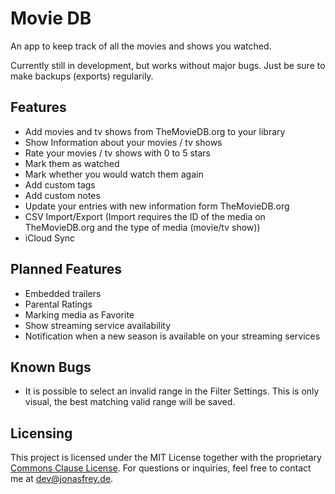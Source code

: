 #  Movie DB

An app to keep track of all the movies and shows you watched.

Currently still in development, but works without major bugs. Just be sure to make backups (exports) regularily.

## Features
* Add movies and tv shows from TheMovieDB.org to your library
* Show Information about your movies / tv shows
* Rate your movies / tv shows with 0 to 5 stars
* Mark them as watched
* Mark whether you would watch them again
* Add custom tags
* Add custom notes
* Update your entries with new information form TheMovieDB.org
* CSV Import/Export (Import requires the ID of the media on TheMovieDB.org and the type of media (movie/tv show))
* iCloud Sync

## Planned Features
* Embedded trailers
* Parental Ratings
* Marking media as Favorite
* Show streaming service availability
* Notification when a new season is available on your streaming services

## Known Bugs
* It is possible to select an invalid range in the Filter Settings. This is only visual, the best matching valid range will be saved.

## Licensing
This project is licensed under the MIT License together with the proprietary [Commons Clause License](https://commonsclause.com).
For questions or inquiries, feel free to contact me at [dev@jonasfrey.de](mailto:dev@jonasfrey.de).
